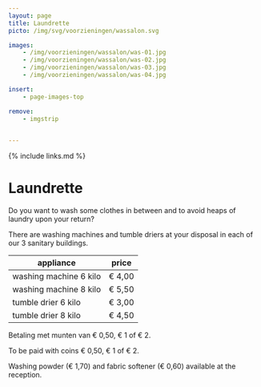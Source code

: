 ```yaml
---
layout: page
title: Laundrette
picto: /img/svg/voorzieningen/wassalon.svg

images:
    - /img/voorzieningen/wassalon/was-01.jpg
    - /img/voorzieningen/wassalon/was-02.jpg
    - /img/voorzieningen/wassalon/was-03.jpg
    - /img/voorzieningen/wassalon/was-04.jpg

insert:
    - page-images-top

remove:
    - imgstrip
    

---
```

{% include links.md %}

# Laundrette

Do you want to wash some clothes in between and to avoid heaps of laundry upon your return?

There are washing machines and tumble driers at your disposal in each of our 3 sanitary buildings.


| appliance                   | price  |
|--------------------------   |:------:|
| washing machine 6 kilo      | € 4,00 |
| washing machine 8 kilo      | € 5,50 |
| tumble drier 6 kilo         | € 3,00 |
| tumble drier 8 kilo         | € 4,50 |


Betaling met munten van € 0,50, € 1 of € 2.

To be paid with coins € 0,50, € 1 of € 2.

Washing powder (€ 1,70) and fabric softener (€ 0,60) available at the reception.
